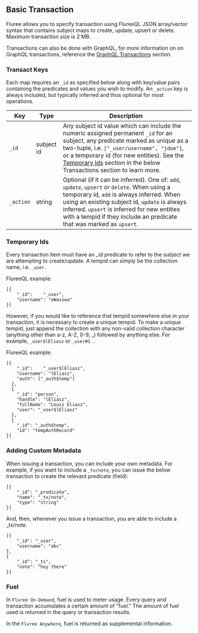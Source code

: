 ## Basic Transaction

Fluree allows you to specify transaction using FlureeQL JSON array/vector syntax that contains subject maps to create, update, upsert or delete. Maximum transaction size is 2 MB.

Transactions can also be done with GraphQL, for more information on on GraphQL transactions, reference the [GraphQL Transactions](/docs/query/graphql#transactions) section. 

### Transact Keys

Each map requires an `_id` as specified below along with key/value pairs containing the predicates and values you wish to modify. An `_action` key is always included, but typically inferred and thus optional for most operations.

Key | Type | Description
-- | -- | -- 
`_id` | subject id |  Any subject id value which can include the numeric assigned permanent `_id` for an subject, any predicate marked as unique as a two-tuple, i.e. `["_user/username", "jdoe"]`, or a temporary id (for new entities). See the [Temporary Ids](#temporary-ids) section in the below Transactions section to learn more. 
`_action` | string | Optional (if it can be inferred). One of: `add`, `update`, `upsert` or `delete`. When using a temporary id, `add` is always inferred. When using an existing subject id, `update` is always inferred. `upsert` is inferred for new entities with a tempid if they include an predicate that was marked as `upsert`.

### Temporary Ids

Every transaction item must have an _id predicate to refer to the subject we are attempting to create/update. A tempid can simply be the collection name, i.e. `_user`. 

FlureeQL example:

```all
[{
    "_id":    "_user",
    "username": "eWasswa"
}]
```

However, if you would like to reference that tempid somewhere else in your transaction, it is necessary to create a unique tempid. To make a unique tempid, just append the collection with any non-valid collection character (anything other than a-z, A-Z, 0-9, _) followed by anything else. For example, `_user$lEliasz` or `_user#1 `.

FlureeQL example:
```all
[{
    "_id":    "_user$lEliasz",
    "username": "lEliasz",
    "auth": ["_auth$temp"]
  },
  {
    "_id": "person",
    "handle": "lEliasz",
    "fullName": "Louis Eliasz",
    "user": "_user$lEliasz"
  },
  {
    "_id": "_auth$temp",
    "id": "tempAuthRecord"
}]
```

### Adding Custom Metadata 


When issuing a transaction, you can include your own metadata. For example, if you want to include a `_tx/note`, you can issue the below transaction to create the relevant predicate (field):

```all
[{
    "_id": "_predicate",
    "name": "_tx/note",
    "type": "string"
}]
```

And, then, whenever you issue a transaction, you are able to include a _tx/note.

```all
[{
    "_id": "_user",
    "username": "abc"
},
{
    "_id": "_tx",
    "note": "hey there"
}]
```

### Fuel
In `Fluree On-Demand`, fuel is used to meter usage. Every query and transaction accumulates a certain amount of "fuel." The amount of fuel used is returned in the query or transaction results.

In the `Fluree Anywhere`, fuel is returned as supplemental information.